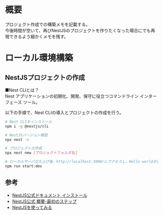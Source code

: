 # 概要
プロジェクト作成での構築メモを記載する。  
今後時間が空いて、再びNestJSのプロジェクトを作りたくなった場合にでも再現できるよう細かくメモを残す。  

# ローカル環境構築
## NestJSプロジェクトの作成
■Nest CLIとは？  
Nest アプリケーションの初期化、開発、保守に役立つコマンドライン インターフェース ツール。  

以下の手順で、Nest CLIの導入とプロジェクトの作成を行う。
```bash
# Nest CLIをインストール
npm i -g @nestjs/cli

# NestJSバージョン確認
npx nest -v

# プロジェクトの作成
npx nest new [プロジェクトフォルダ名]

# ローカルサーバ立ち上げ後、http://localhost:3000/にアクセスし、Hello worldが表示されていることを確認
npm run start:dev
```

## 参考
- [NestJS公式ドキュメント インストール](https://docs.nestjs.com/cli/overview#installation)
- [NestJS公式 概要-最初のステップ](https://docs.nestjs.com/first-steps)
- [NestJSを使ってみる](https://zenn.dev/toono_f/scraps/ad17fd8bfb0a5b)